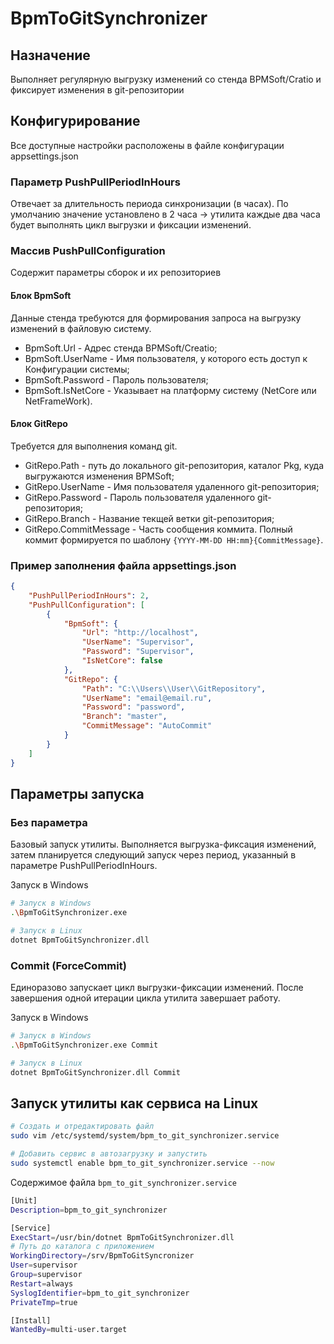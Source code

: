 # BpmToGitSynchronizer

## Назначение

Выполняет регулярную выгрузку изменений со стенда BPMSoft/Cratio и фиксирует изменения в git-репозитории

## Конфигурирование

Все доступные настройки расположены в файле конфигурации appsettings.json

### Параметр PushPullPeriodInHours

Отвечает за длительность периода синхронизации (в часах). По умолчанию значение установлено в 2 часа -> утилита каждые два часа будет выполнять цикл выгрузки и фиксации изменений.

### Массив PushPullConfiguration

Cодержит параметры сборок и их репозиториев

#### Блок BpmSoft

Данные стенда требуются для формирования запроса на выгрузку изменений в файловую систему.

- BpmSoft.Url - Адрес стенда BPMSoft/Creatio;
- BpmSoft.UserName - Имя пользователя, у которого есть доступ к Конфигурации системы;
- BpmSoft.Password - Пароль пользователя;
- BpmSoft.IsNetCore - Указывает на платформу систему (NetCore или NetFrameWork).

#### Блок GitRepo

Требуется для выполнения команд git.

- GitRepo.Path - путь до локального git-репозитория, каталог Pkg, куда выгружаются изменения BPMSoft;
- GitRepo.UserName - Имя пользователя удаленного git-репозитория;
- GitRepo.Password - Пароль пользователя удаленного git-репозитория;
- GitRepo.Branch - Название текщей ветки git-репозитория;
- GitRepo.CommitMessage - Часть сообщения коммита. Полный коммит формируется по шаблону `{YYYY-MM-DD HH:mm}{CommitMessage}`.

### Пример заполнения файла appsettings.json

``` json
{
    "PushPullPeriodInHours": 2,
    "PushPullConfiguration": [
        {
            "BpmSoft": {
                "Url": "http://localhost",
                "UserName": "Supervisor",
                "Password": "Supervisor",
                "IsNetCore": false
            },
            "GitRepo": {
                "Path": "C:\\Users\\User\\GitRepository",
                "UserName": "email@email.ru",
                "Password": "password",
                "Branch": "master",
                "CommitMessage": "AutoCommit"
            }
        }
    ]
}
```

## Параметры запуска

### Без параметра

Базовый запуск утилиты. Выполняется выгрузка-фиксация изменений, затем планируется следующий запуск через период, указанный в параметре PushPullPeriodInHours.

Запуск в Windows

``` bash
# Запуск в Windows
.\BpmToGitSynchronizer.exe

# Запуск в Linux
dotnet BpmToGitSynchronizer.dll
```

### Commit (ForceCommit)

Единоразово запускает цикл выгрузки-фиксации изменений.
После завершения одной итерации цикла утилита завершает работу.

Запуск в Windows

``` bash
# Запуск в Windows
.\BpmToGitSynchronizer.exe Commit

# Запуск в Linux
dotnet BpmToGitSynchronizer.dll Commit
```
## Запуск утилиты как сервиса на Linux

``` bash
# Создать и отредактировать файл
sudo vim /etc/systemd/system/bpm_to_git_synchronizer.service

# Добавить сервис в автозагрузку и запустить
sudo systemctl enable bpm_to_git_synchronizer.service --now
```

Содержимое файла `bpm_to_git_synchronizer.service`

``` bash
[Unit]
Description=bpm_to_git_synchronizer

[Service]
ExecStart=/usr/bin/dotnet BpmToGitSynchronizer.dll
# Путь до каталога с приложением
WorkingDirectory=/srv/BpmToGitSyncronizer
User=supervisor
Group=supervisor
Restart=always
SyslogIdentifier=bpm_to_git_synchronizer
PrivateTmp=true

[Install]
WantedBy=multi-user.target
```

